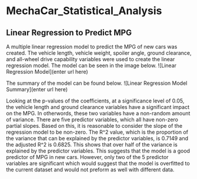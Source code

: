 # MechaCar_Statistical_Analysis
## Linear Regression to Predict MPG
A multiple linear regression model to predict the MPG of new cars was created. The vehicle length, vehicle weight, spoiler angle, ground clearance, and all-wheel drive capability variables were used to create the linear regression model. The model can be seen in the image below.
![Linear Regression Model](enter url here)

The summary of the model can be found below.
![Linear Regression Model Summary](enter url here)

Looking at the p-values of the coefficients, at a significance level of 0.05, the vehicle length and ground clearance variables have a significant impact on the MPG. In otherwords, these two variables have a non-random amount of variance. There are five predictor variables, which all have non-zero partial slopes. Based on this, it is reasonable to consider the slope of the regression model to be non-zero. The R^2 value, which is the proportion of the variance that can be explained by the predictor variables, is 0.7149 and the adjusted R^2 is 0.6825. This shows that over half of the variance is explained by the predictor variables. This suggests that the model is a good predictor of MPG in new cars. However, only two of the 5 predictor variables are significant which would suggest that the model is overfitted to the current dataset and would not preform as well with different data. 